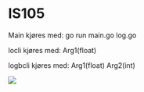 # IS105

Main kjøres med: go run main.go log.go

locli kjøres med: <filnavn> Arg1(float)

logbcli kjøres med: <filnavn> Arg1(float) Arg2(int)

![](https://github.com/Daddyslittlegirls/IS105/tree/master/ICA05/templates/kode.png)
